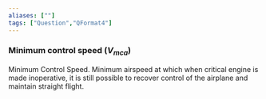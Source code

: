 ```yaml
---
aliases: [""]
tags: ["Question","QFormat4"]
---
```

### Minimum control speed ($V_{mca}$)
 Minimum Control Speed. Minimum airspeed at which when critical engine is made inoperative, it is still possible to recover control of the airplane and maintain straight flight.